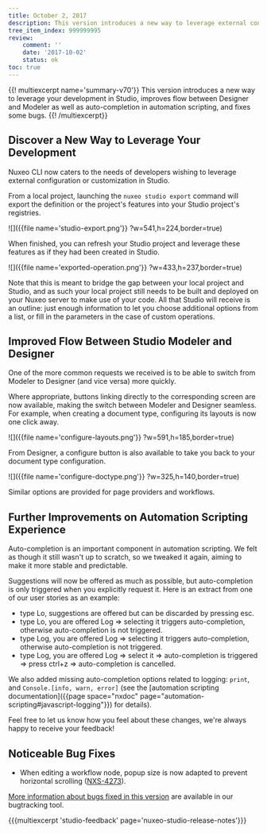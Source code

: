 ```yaml
---
title: October 2, 2017
description: This version introduces a new way to leverage external configuration / customization in Studio, improves auto-completion in automation scripting and flow between Modeler and Designer.
tree_item_index: 999999995
review:
    comment: ''
    date: '2017-10-02'
    status: ok
toc: true
---
```


{{! multiexcerpt name='summary-v70'}}
This version introduces a new way to leverage your development in Studio, improves flow between Designer and Modeler as well as auto-completion in automation scripting, and fixes some bugs.
{{! /multiexcerpt}}

## Discover a New Way to Leverage Your Development
Nuxeo CLI now caters to the needs of developers wishing to leverage external configuration or customization in Studio.

From a local project, launching the `nuxeo studio export` command will export the definition or the project's features into your Studio project's registries.

![]({{file name='studio-export.png'}} ?w=541,h=224,border=true)

When finished, you can refresh your Studio project and leverage these features as if they had been created in Studio.

![]({{file name='exported-operation.png'}} ?w=433,h=237,border=true)

Note that this is meant to bridge the gap between your local project and Studio, and as such your local project still needs to be built and deployed on your Nuxeo server to make use of your code. All that Studio will receive is an outline: just enough information to let you choose additional options from a list, or fill in the parameters in the case of custom operations.

## Improved Flow Between Studio Modeler and Designer
One of the more common requests we received is to be able to switch from Modeler to Designer (and vice versa) more quickly.

Where appropriate, buttons linking directly to the corresponding screen are now available, making the switch between Modeler and Designer seamless. For example, when creating a document type, configuring its layouts is now one click away.

![]({{file name='configure-layouts.png'}} ?w=591,h=185,border=true)

From Designer, a configure button is also available to take you back to your document type configuration.

![]({{file name='configure-doctype.png'}} ?w=325,h=140,border=true)

Similar options are provided for page providers and workflows.

## Further Improvements on Automation Scripting Experience
Auto-completion is an important component in automation scripting. We felt as though it still wasn't up to scratch, so we tweaked it again, aiming to make it more stable and predictable.

Suggestions will now be offered as much as possible, but auto-completion is only triggered when you explicitly request it. Here is an extract from one of our user stories as an example:

- type Lo, suggestions are offered but can be discarded by pressing esc.
- type Lo, you are offered Log => selecting it triggers auto-completion, otherwise auto-completion is not triggered.
- type Log, you are offered Log => selecting it triggers auto-completion, otherwise auto-completion is not triggered.
- type Log, you are offered Log => select it => auto-completion is triggered => press ctrl+z => auto-completion is cancelled.

We also added missing auto-completion options related to logging: `print`, and `Console.[info, warn, error]` (see the [automation scripting documentation]({{page space="nxdoc" page="automation-scripting#javascript-logging"}}) for details).

Feel free to let us know how you feel about these changes, we're always happy to receive your feedback!

## Noticeable Bug Fixes

- When editing a workflow node, popup size is now adapted to prevent horizontal scrolling ([NXS-4273](https://jira.nuxeo.com/browse/NXS-4273)).

[More information about bugs fixed in this version](https://jira.nuxeo.com/issues/?jql=fixVersion%20%3D%20%2270%22%20AND%20project%20%3D%20NXS) are available in our bugtracking tool.

{{{multiexcerpt 'studio-feedback' page='nuxeo-studio-release-notes'}}}
